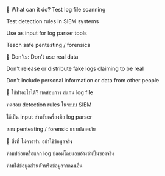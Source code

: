🧪 What can it do?
Test log file scanning

Test detection rules in SIEM systems

Use as input for log parser tools

Teach safe pentesting / forensics

🚫 Don'ts:
Don't use real data

Don't release or distribute fake logs claiming to be real

Don't include personal information or data from other people

🧪 ใช้ทำอะไรได้?
ทดสอบการ สแกน log file

ทดสอบ detection rules ในระบบ SIEM

ใช้เป็น input สำหรับเครื่องมือ log parser

สอน pentesting / forensic แบบปลอดภัย

🚫 สิ่งที่ ไม่ควรทำ:
อย่าใช้ข้อมูลจริง

ห้ามปล่อยหรือแจก log ปลอมโดยแอบอ้างว่าเป็นของจริง

ห้ามใส่ข้อมูลส่วนตัวหรือข้อมูลจากคนอื่น

